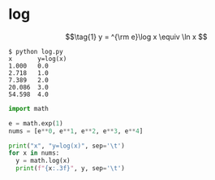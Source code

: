 # log

$$\tag{1}
y = ^{\rm e}\log x \equiv \ln x
$$


```shell
$ python log.py
x       y=log(x)
1.000   0.0
2.718   1.0
7.389   2.0
20.086  3.0
54.598  4.0
```


```python
import math

e = math.exp(1)
nums = [e**0, e**1, e**2, e**3, e**4]

print("x", "y=log(x)", sep='\t')
for x in nums:
  y = math.log(x)
  print(f"{x:.3f}", y, sep='\t')
```
